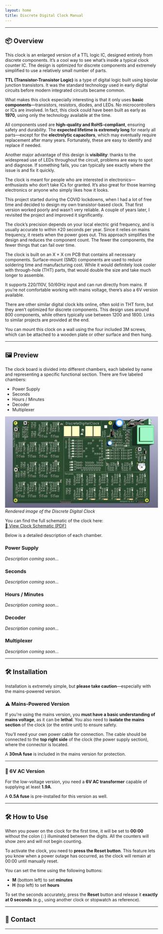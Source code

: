 ```yaml
---
layout: home
title: Discrete Digital Clock Manual
---
```



---

## 📦 Overview

This clock is an enlarged version of a TTL logic IC, designed entirely from discrete components. It’s a cool way to see what’s inside a typical clock counter IC. The design is optimized for discrete components and extremely simplified to use a relatively small number of parts.

**TTL (Transistor-Transistor Logic)** is a type of digital logic built using bipolar junction transistors. It was the standard technology used in early digital circuits before modern integrated circuits became common.

What makes this clock especially interesting is that it only uses **basic components**—transistors, resistors, diodes, and LEDs. No microcontrollers or ICs are involved. In fact, this clock could have been built as early as **1970**, using only the technology available at the time.

All components used are **high-quality and RoHS-compliant**, ensuring safety and durability. The **expected lifetime is extremely long** for nearly all parts—except for the **electrolytic capacitors**, which may eventually require replacement after many years. Fortunately, these are easy to identify and replace if needed.

Another major advantage of this design is **visibility**: thanks to the widespread use of LEDs throughout the circuit, problems are easy to spot and diagnose. If something fails, you can typically see exactly where the issue is and fix it quickly.

The clock is meant for people who are interested in electronics—enthusiasts who don’t take ICs for granted. It’s also great for those learning electronics or anyone who simply likes how it looks.

This project started during the COVID lockdowns, when I had a lot of free time and decided to design my own transistor-based clock. That first version worked poorly and wasn’t very reliable. A couple of years later, I revisited the project and improved it significantly.

The clock’s precision depends on your local electric grid frequency, and is usually accurate to within ±20 seconds per year. Since it relies on mains frequency, it resets when the power goes out. This approach simplifies the design and reduces the component count. The fewer the components, the fewer things that can fail over time.

The clock is built on an X × X cm PCB that contains all necessary components. Surface-mount (SMD) components are used to reduce soldering time and manufacturing cost. While it would definitely look cooler with through-hole (THT) parts, that would double the size and take much longer to assemble.

It supports 220/110V, 50/60Hz input and can run directly from mains. If you’re not comfortable working with mains voltage, there’s also a 6V version available.

There are other similar digital clock kits online, often sold in THT form, but they aren’t optimized for discrete components. This design uses around 800 components, while others typically use between 1200 and 1800. Links to similar projects are provided at the end.

You can mount this clock on a wall using the four included 3M screws, which can be attached to a wooden plate or other surface and then hung.

---

## 🖼️ Preview

The clock board is divided into different chambers, each labeled by name and representing a specific functional section. There are five labeled chambers:

- Power Supply  
- Seconds  
- Hours / Minutes  
- Decoder  
- Multiplexer  

![Clock Render](images/render_top.png)  
*Rendered image of the Discrete Digital Clock*

You can find the full schematic of the clock here:  
[📄 View Clock Schematic (PDF)](/files/scheme.pdf)

Below is a detailed description of each chamber.


### Power Supply

*Description coming soon...*

### Seconds

*Description coming soon...*

### Hours / Minutes

*Description coming soon...*

### Decoder

*Description coming soon...*

### Multiplexer

*Description coming soon...*

---

## 🛠️ Installation

Installation is extremely simple, but **please take caution**—especially with the mains-powered version.

### ⚠️ Mains-Powered Version

If you're using the mains version, you **must have a basic understanding of mains voltage**, as it can be **lethal**. You also need to **isolate the mains section** of the clock (or the entire unit) to ensure safety.

You’ll need your own power cable for connection. The cable should be connected to the **top right side** of the clock (the power supply section), where the connector is located.

A **30mA fuse** is included in the mains version for protection.

---

### 🔌 6V AC Version

For the low-voltage version, you need a **6V AC transformer** capable of supplying at least **1.9A**.

A **0.5A fuse** is pre-installed for this version as well.

---

## 🛠️ How to Use

When you power on the clock for the first time, it will be set to **00:00** without the colon (`:`) illuminated between the digits. All the counters will show zero and will not begin counting.

To activate the clock, you need to **press the Reset button**. This feature lets you know when a power outage has occurred, as the clock will remain at 00:00 until manually reset.

You can set the time using the following buttons:
- **M** (bottom left) to set **minutes**
- **H** (top left) to set **hours**

To set the seconds accurately, press the **Reset** button and release it **exactly at 0 seconds** (e.g., using another clock or stopwatch as reference).

---

## 📩 Contact

---
